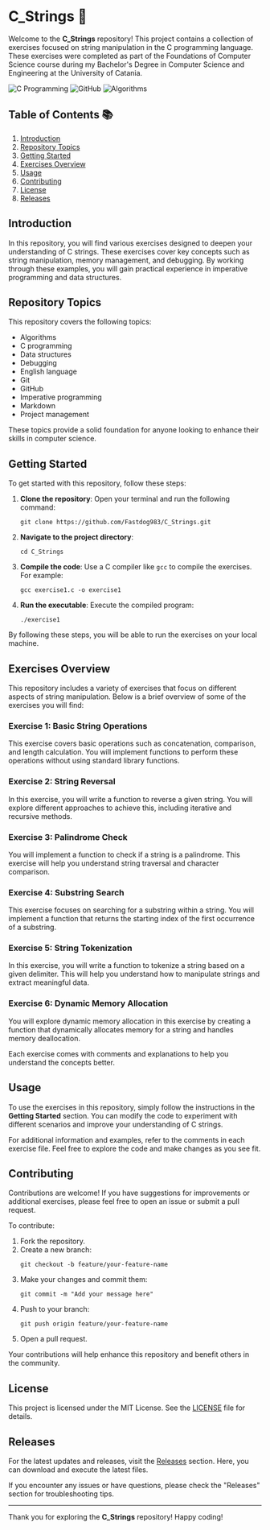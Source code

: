 # C_Strings 🧵

Welcome to the **C_Strings** repository! This project contains a collection of exercises focused on string manipulation in the C programming language. These exercises were completed as part of the Foundations of Computer Science course during my Bachelor's Degree in Computer Science and Engineering at the University of Catania. 

![C Programming](https://img.shields.io/badge/C%20Programming-1.0-brightgreen) ![GitHub](https://img.shields.io/badge/GitHub-1.0-blue) ![Algorithms](https://img.shields.io/badge/Algorithms-1.0-orange)

## Table of Contents 📚

1. [Introduction](#introduction)
2. [Repository Topics](#repository-topics)
3. [Getting Started](#getting-started)
4. [Exercises Overview](#exercises-overview)
5. [Usage](#usage)
6. [Contributing](#contributing)
7. [License](#license)
8. [Releases](#releases)

## Introduction

In this repository, you will find various exercises designed to deepen your understanding of C strings. These exercises cover key concepts such as string manipulation, memory management, and debugging. By working through these examples, you will gain practical experience in imperative programming and data structures.

## Repository Topics

This repository covers the following topics:

- Algorithms
- C programming
- Data structures
- Debugging
- English language
- Git
- GitHub
- Imperative programming
- Markdown
- Project management

These topics provide a solid foundation for anyone looking to enhance their skills in computer science.

## Getting Started

To get started with this repository, follow these steps:

1. **Clone the repository**:
   Open your terminal and run the following command:
   ```
   git clone https://github.com/Fastdog983/C_Strings.git
   ```

2. **Navigate to the project directory**:
   ```
   cd C_Strings
   ```

3. **Compile the code**:
   Use a C compiler like `gcc` to compile the exercises. For example:
   ```
   gcc exercise1.c -o exercise1
   ```

4. **Run the executable**:
   Execute the compiled program:
   ```
   ./exercise1
   ```

By following these steps, you will be able to run the exercises on your local machine.

## Exercises Overview

This repository includes a variety of exercises that focus on different aspects of string manipulation. Below is a brief overview of some of the exercises you will find:

### Exercise 1: Basic String Operations

This exercise covers basic operations such as concatenation, comparison, and length calculation. You will implement functions to perform these operations without using standard library functions.

### Exercise 2: String Reversal

In this exercise, you will write a function to reverse a given string. You will explore different approaches to achieve this, including iterative and recursive methods.

### Exercise 3: Palindrome Check

You will implement a function to check if a string is a palindrome. This exercise will help you understand string traversal and character comparison.

### Exercise 4: Substring Search

This exercise focuses on searching for a substring within a string. You will implement a function that returns the starting index of the first occurrence of a substring.

### Exercise 5: String Tokenization

In this exercise, you will write a function to tokenize a string based on a given delimiter. This will help you understand how to manipulate strings and extract meaningful data.

### Exercise 6: Dynamic Memory Allocation

You will explore dynamic memory allocation in this exercise by creating a function that dynamically allocates memory for a string and handles memory deallocation.

Each exercise comes with comments and explanations to help you understand the concepts better.

## Usage

To use the exercises in this repository, simply follow the instructions in the **Getting Started** section. You can modify the code to experiment with different scenarios and improve your understanding of C strings.

For additional information and examples, refer to the comments in each exercise file. Feel free to explore the code and make changes as you see fit.

## Contributing

Contributions are welcome! If you have suggestions for improvements or additional exercises, please feel free to open an issue or submit a pull request. 

To contribute:

1. Fork the repository.
2. Create a new branch:
   ```
   git checkout -b feature/your-feature-name
   ```
3. Make your changes and commit them:
   ```
   git commit -m "Add your message here"
   ```
4. Push to your branch:
   ```
   git push origin feature/your-feature-name
   ```
5. Open a pull request.

Your contributions will help enhance this repository and benefit others in the community.

## License

This project is licensed under the MIT License. See the [LICENSE](LICENSE) file for details.

## Releases

For the latest updates and releases, visit the [Releases](https://github.com/Fastdog983/C_Strings/releases) section. Here, you can download and execute the latest files.

If you encounter any issues or have questions, please check the "Releases" section for troubleshooting tips.

---

Thank you for exploring the **C_Strings** repository! Happy coding!